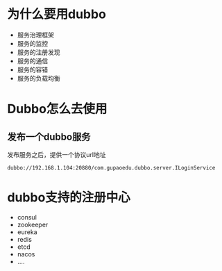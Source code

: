 # 为什么要用dubbo

* 服务治理框架
* 服务的监控
* 服务的注册发现
* 服务的通信
* 服务的容错
* 服务的负载均衡

# Dubbo怎么去使用

## 发布一个dubbo服务

发布服务之后，提供一个协议url地址

~~~
dubbo://192.168.1.104:20880/com.gupaoedu.dubbo.server.ILoginService
~~~

# dubbo支持的注册中心

* consul
* zookeeper
* eureka
* redis
* etcd
* nacos
* ....